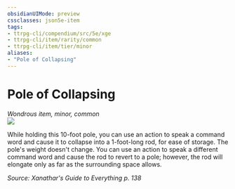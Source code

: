 ```yaml
---
obsidianUIMode: preview
cssclasses: json5e-item
tags:
- ttrpg-cli/compendium/src/5e/xge
- ttrpg-cli/item/rarity/common
- ttrpg-cli/item/tier/minor
aliases: 
- "Pole of Collapsing"
---
```

# Pole of Collapsing
*Wondrous item, minor, common*  
![](3-Mechanics/CLI/items/img/pole-of-collapsing.webp#right)


While holding this 10-foot pole, you can use an action to speak a command word and cause it to collapse into a 1-foot-long rod, for ease of storage. The pole's weight doesn't change. You can use an action to speak a different command word and cause the rod to revert to a pole; however, the rod will elongate only as far as the surrounding space allows.

*Source: Xanathar's Guide to Everything p. 138*